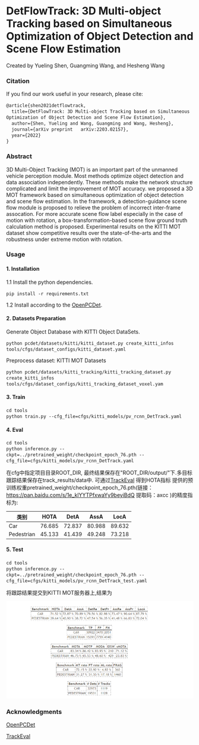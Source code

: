 # DetFlowTrack: 3D Multi-object Tracking based on Simultaneous Optimization of Object Detection and Scene Flow Estimation

Created by Yueling Shen, Guangming Wang, and Hesheng Wang

### Citation
If you find our work useful in your research, please cite:
```
@article{shen2021detflowtrack,
  title={DetFlowTrack: 3D Multi-object Tracking based on Simultaneous Optimization of Object Detection and Scene Flow Estimation},
  author={Shen, Yueling and Wang, Guangming and Wang, Hesheng},
  journal={arXiv preprint  	arXiv:2203.02157},
  year={2022}
}
```
### Abstract
3D Multi-Object Tracking (MOT) is an important part of the unmanned vehicle perception module. Most methods optimize object detection and data association independently. These methods make the network structure complicated and limit the improvement of MOT accuracy. 
we proposed a 3D MOT framework based on simultaneous optimization of object detection and scene flow estimation. In the framework, a detection-guidance scene flow module is proposed to relieve the problem of incorrect inter-frame assocation. For more accurate scene flow label especially in the case of motion with rotation, a box-transformation-based scene flow ground truth calculation method is proposed. 
Experimental results on the KITTI
MOT dataset show competitive results over the state-of-the-arts and the robustness under extreme motion with rotation.

### Usage

#### 1. Installation
1.1 Install the python dependencies.
```
pip install -r requirements.txt
```
1.2 Install according to the [OpenPCDet](https://github.com/open-mmlab/OpenPCDet/blob/master/docs/INSTALL.md).

#### 2. Datasets Preparation
Generate Object Database with KITTI Object DataSets.
```
python pcdet/datasets/kitti/kitti_dataset.py create_kitti_infos tools/cfgs/dataset_configs/kitti_dataset.yaml
```

Preprocess dataset: KITTI MOT Datasets
```
python pcdet/datasets/kitti_tracking/kitti_tracking_dataset.py create_kitti_infos tools/cfgs/dataset_configs/kitti_tracking_dataset_voxel.yam
```
#### 3. Train
```
cd tools
python train.py --cfg_file=cfgs/kitti_models/pv_rcnn_DetTrack.yaml
```

#### 4. Eval
```
cd tools
python inference.py --ckpt=../pretrained_weight/checkpoint_epoch_76.pth --cfg_file=cfgs/kitti_models/pv_rcnn_DetTrack.yaml
```
在cfg中指定项目目录ROOT_DIR, 最终结果保存在"ROOT_DIR/output/"下.多目标跟踪结果保存在track_results/data中.
可通过[TrackEval](https://github.com/JonathonLuiten/TrackEval) 得到HOTA指标
提供的预训练权重pretrained_weight/checkpoint_epoch_76.pth(链接：https://pan.baidu.com/s/1e_klYYTPfxwaYy9beyiBdQ 
提取码：axcc )的精度指标为:

| 类别 | HOTA | DetA | AssA | LocA |
| ------ | ------ | ------ | ------| ------|
| Car | 76.685 | 72.837 | 80.988 | 89.632 |
| Pedestrian | 45.133 | 41.439 | 49.248 | 73.218 |

#### 5. Test
```
cd tools
python inference.py --ckpt=../pretrained_weight/checkpoint_epoch_76.pth --cfg_file=cfgs/kitti_models/pv_rcnn_DetTrack_test.yaml
```
将跟踪结果提交到KITTI MOT服务器上,结果为

![image](https://github.com/IRMVLab/DetFlowTrack/blob/main/test_result/result.PNG)


### Acknowledgments
[OpenPCDet](https://github.com/open-mmlab/OpenPCDet/blob/master/docs/INSTALL.md)

[TrackEval](https://github.com/JonathonLuiten/TrackEval)